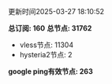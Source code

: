 更新时间2025-03-27 18:10:52

**总订阅: 160**
**总节点: 31762**
- vless节点: 11304
- hysteria2节点: 2

**google ping有效节点: 263**
